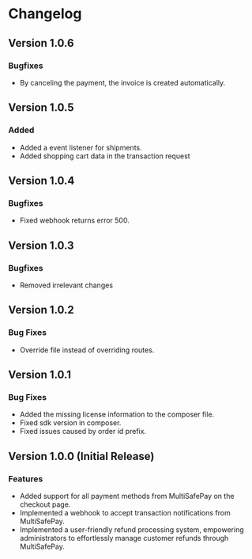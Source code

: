# Changelog

## Version 1.0.6

### Bugfixes
- By canceling the payment, the invoice is created automatically.

## Version 1.0.5

### Added
- Added a event listener for shipments.
- Added shopping cart data in the transaction request

## Version 1.0.4

### Bugfixes

- Fixed webhook returns error 500.

## Version 1.0.3

### Bugfixes

- Removed irrelevant changes

## Version 1.0.2

### Bug Fixes

- Override file instead of overriding routes.

## Version 1.0.1

### Bug Fixes

- Added the missing license information to the composer file.
- Fixed sdk version in composer.
- Fixed issues caused by order id prefix.

## Version 1.0.0 (Initial Release)

### Features

- Added support for all payment methods from MultiSafePay on the checkout page.
- Implemented a webhook to accept transaction notifications from MultiSafePay.
- Implemented a user-friendly refund processing system, empowering administrators to effortlessly manage customer refunds through MultiSafePay.
